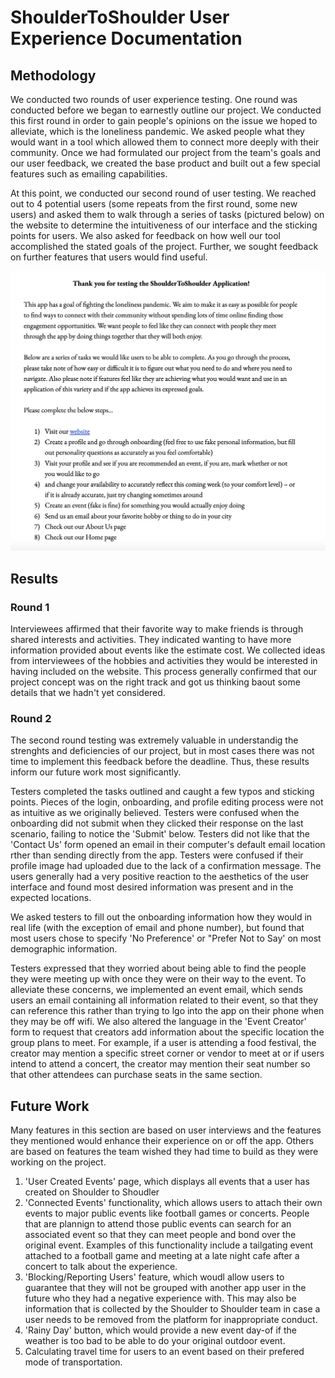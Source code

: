 # ShoulderToShoulder User Experience Documentation

## Methodology
We conducted two rounds of user experience testing. One round was conducted before we began to earnestly outline our project. We conducted this first round in order to gain people's opinions on the issue we hoped to alleviate, which is the loneliness pandemic. We asked people what they would want in a tool which allowed them to connect more deeply with their community. Once we had formulated our project from the team's goals and our user feedback, we created the base product and built out a few special features such as emailing capabilities. 

At this point, we conducted our second round of user testing. We reached out to 4 potential users (some repeats from the first round, some new users) and asked them to walk through a series of tasks (pictured below) on the website to determine the intuitiveness of our interface and the sticking points for users. We also asked for feedback on how well our tool accomplished the stated goals of the project. Further, we sought feedback on further features that users would find useful. 

![User Experience Tasks](media/user_experience_tasks.png)


## Results

### Round 1
Interviewees affirmed that their favorite way to make friends is through shared interests and activities. They indicated wanting to have more information provided about events like the estimate cost. We collected ideas from interviewees of the hobbies and activities they would be interested in having included on the website. This process generally confirmed that our project concept was on the right track and got us thinking baout some details that we hadn't yet considered. 

### Round 2
The second round testing was extremely valuable in understandig the strenghts and deficiencies of our project, but in most cases there was not time to implement this feedback before the deadline. Thus, these results inform our future work most significantly. 

Testers completed the tasks outlined and caught a few typos and sticking points. Pieces of the login, onboarding, and profile editing process were not as intuitive as we originally believed. Testers were confused when the onboarding did not submit when they clicked their response on the last scenario, failing to notice the 'Submit' below. Testers did not like that the 'Contact Us' form opened an email in their computer's default email location rther than sending directly from the app. Testers were confused if their profile image had uploaded due to the lack of a confirmation message. The users generally had a very positive reaction to the aesthetics of the user interface and found most desired information was present and in the expected locations.

We asked testers to fill out the onboarding information how they would in real life (with the exception of email and phone number), but found that most users chose to specify 'No Preference' or "Prefer Not to Say' on most demographic information. 

Testers expressed that they worried about being able to find the people they were meeting up with once they were on their way to the event. To alleviate these concerns, we implemented an event email, which sends users an email containing all information related to their event, so that they can reference this rather than trying to lgo into the app on their phone when they may be off wifi. We also altered the language in the 'Event Creator' form to request that creators add information about the specific location the group plans to meet. For example, if a user is attending a food festival, the creator may mention a specific street corner or vendor to meet at or if users intend to attend a concert, the creator may mention their seat number so that other attendees can purchase seats in the same section. 


## Future Work

Many features in this section are based on user interviews and the features they mentioned would enhance their experience on or off the app. Others are based on features the team wished they had time to build as they were working on the project.

1) 'User Created Events' page, which displays all events that a user has created on Shoulder to Shoudler
2) 'Connected Events' functionality, which allows users to attach their own events to major public events like football games or concerts. People that are plannign to attend those public events can search for an associated event so that they can meet people and bond over the original event. Examples of this functionality include a tailgating event attached to a football game and meeting at a late night cafe after a concert to talk about the experience. 
3) 'Blocking/Reporting Users' feature, which woudl allow users to guarantee that they will not be grouped with another app user in the future who they had a negative experience with. This may also be information that is collected by the Shoulder to Shoulder team in case a user needs to be removed from the platform for inappropriate conduct. 
4) 'Rainy Day' button, which would provide a new event day-of if the weather is too bad to be able to do your original outdoor event. 
5) Calculating travel time for users to an event based on their prefered mode of transportation.